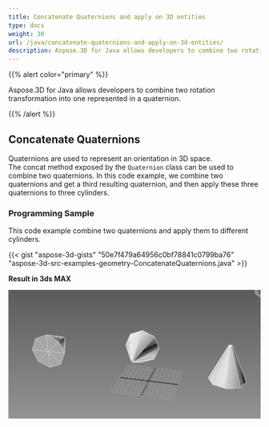 ```yaml
---
title: Concatenate Quaternions and apply on 3D entities
type: docs
weight: 30
url: /java/concatenate-quaternions-and-apply-on-3d-entities/
description: Aspose.3D for Java allows developers to combine two rotation transformation into one represented in a quaternion.
---
```


{{% alert color="primary" %}} 

Aspose.3D for Java allows developers to combine two rotation transformation into one represented in a quaternion.

{{% /alert %}} 
## **Concatenate Quaternions**
Quaternions are used to represent an orientation in 3D space. The concat method exposed by the `Quaternion` class can be used to combine two quaternions. In this code example, we combine two quaternions and get a third resulting quaternion, and then apply these three quaternions to three cylinders.
### **Programming Sample**
This code example combine two quaternions and apply them to different cylinders.

{{< gist "aspose-3d-gists" "50e7f479a64956c0bf78841c0799ba76" "aspose-3d-src-examples-geometry-ConcatenateQuaternions.java" >}}




**Result in 3ds MAX**

![todo:image_alt_text](concatenate-quaternions-and-apply-on-3d-entities_1.png)

